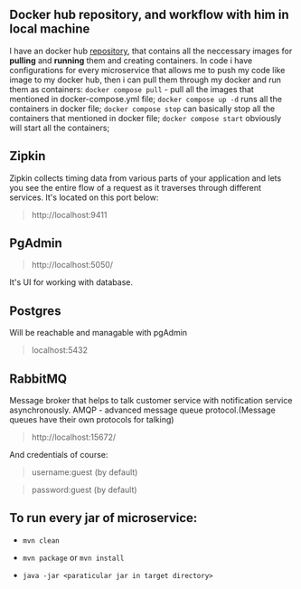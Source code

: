 ## Docker hub repository, and workflow with him in local machine
  I have an docker hub [repository](https://hub.docker.com/repositories/ako667), that contains all the neccessary images for **pulling** and **running** them and creating containers. In code i have configurations for every microservice that allows me to push my code like image to my docker hub, then i can pull them through my docker and run them as containers:
`docker compose pull` - pull all the images that mentioned in docker-compose.yml file;
`docker compose up -d` runs all the containers in docker file;
`docker compose stop` can basically stop all the containers that mentioned in docker file;
`docker compose start` obviously will start all the containers;

## Zipkin
  Zipkin collects timing data from various parts of your application and lets you see the entire flow of a request as it traverses through different services. It's located on this port below: 
> http://localhost:9411
## PgAdmin
> http://localhost:5050/

It's UI for working with database.
## Postgres
Will be reachable and managable with pgAdmin
> localhost:5432
## RabbitMQ
Message broker that helps to talk customer service with notification service asynchronously. AMQP - advanced message queue protocol.(Message queues have their own protocols for talking)
> http://localhost:15672/

And credentials of course:

> username:guest (by default)

> password:guest (by default)


## To run every jar of microservice: 

- `mvn clean`

- `mvn package` or `mvn install`

- `java -jar <paraticular jar in target directory>`
